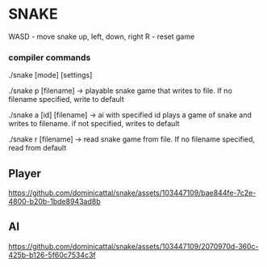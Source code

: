 # SNAKE
WASD - move snake up, left, down, right
R - reset game

### compiler commands

./snake [mode] [settings]

./snake p [filename]      -> playable snake game that writes to file. If no filename specified, write to default

./snake a [id] [filename] -> ai with specified id plays a game of snake and writes to filename. if not specified, writes to default

./snake r [filename]      -> read snake game from file. If no filename specified, read from default

## Player
https://github.com/dominicattal/snake/assets/103447109/bae844fe-7c2e-4800-b20b-1bde8943ad8b

## AI
https://github.com/dominicattal/snake/assets/103447109/2070970d-360c-425b-b126-5f60c7534c3f


